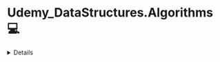 # Udemy_DataStructures.Algorithms 💻
<details>

## <summary>**DataStructures**❕</summary>

### <summary>1. Big O</summary>









</details>
